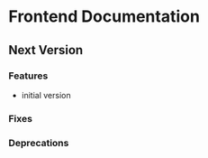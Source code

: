 # Frontend Documentation

## Next Version
### Features
- initial version

### Fixes
### Deprecations
